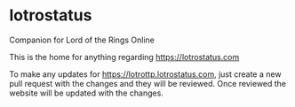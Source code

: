 # lotrostatus
Companion for Lord of the Rings Online

This is the home for anything regarding https://lotrostatus.com 

To make any updates for https://lotrottp.lotrostatus.com, just create a new pull request with the changes and they will be reviewed. Once reviewed the website will be updated with the changes.
